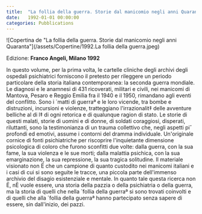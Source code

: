 ```yaml
---
title:  "La follia della guerra. Storie dal manicomio negli anni Quaranta."
date:   1992-01-01 00:00:00
categories: Pubblications
---
```


![Copertina de "La follia della guerra. Storie dal manicomio negli anni Quaranta"](/assets/Copertine/1992.La follia della guerra.jpeg)

Edizione: **Franco Angeli, Milano 1992**

In questo volume, per la prima volta, le cartelle cliniche degli archivi degli ospedali psichiatrici forniscono il pretesto per rileggere un periodo particolare della storia italiana contemporanea: la seconda guerra mondiale. Le diagnosi e le anamnesi di 431 ricoverati, militari e civili, nei manicomi di Mantova, Pesaro e Reggio Emilia fra il 1940 e il 1950, rimandano agli eventi del conflitto. Sono i ´matti di guerraª e le loro vicende, tra bombe e distruzioni, incursioni e violenze, tratteggiano l'irrazionalit‡ delle avventure belliche al di l‡ di ogni retorica e di qualunque ragion di stato. Le storie di questi malati, storie di uomini e di donne, di soldati coraggiosi, disperati, riluttanti, sono la testimonianza di un trauma collettivo che, negli aspetti pi˘ profondi ed emotivi, assume i contorni del dramma individuale. Un'originale cornice di fonti psichiatriche per riscoprire l'inquietante dimensione psicologica di coloro che furono sconfitti due volte: dalla guerra, con la sua fame, la sua violenza e le sue morti; dalla malattia psichica, con la sua emarginazione, la sua repressione, la sua tragica solitudine. Il materiale visionato non Ë che un campione di quanto custodito nei manicomi italiani e i casi di cui si sono seguite le tracce, una piccola parte dell'immenso archivio del disagio esistenziale e mentale. In quanto tale questa ricerca non Ë, nÈ vuole essere, una storia della pazzia o della psichiatria o della guerra, ma la storia di quelli che nella ´follia della guerraª si sono trovati coinvolti e di quelli che alla ´follia della guerraª hanno partecipato senza sapere di essere, sin dall'inizio, dei pazzi.


